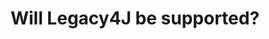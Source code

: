 ---
layout: faq
title: "Will Legacy4J be supported?"
image: /assets/faq/legacy4j.png
permalink: /faq/legacy4j
type: faq
preview-text: | 
  Legacy4J is currently incompatible with LEM and breaks multiple UI elements on LEM.
main-text: | 
  Legacy4J is currently incompatible with LEM and breaks multiple UI elements on LEM.

  ### If you are using Re-Console, make sure you are using version 0.5.3 or above. Previous versions have an issue that could result in a cheating ban.

  We are currently talking with the Legacy4J developers about this issue, and a solution is planned but it will take a significant amount of time to implement as a large amount of LEM's UIs will need to be remade to make this possible.

  **Do not harass the Legacy4J or LEM team about this issue, both of them are very aware of it.**

  Currently known issues with using Legacy4J on LEM:

  - Chat box covering the host menu

  - UI elements in weird positions

  - UI elements failing to render

  - UI elements at incorrect scales

  - Incompatibility with LEM Client Helper

  To anyone curious as to why this happens, its because LEM's UI system was built around the expectation of the vanilla locations of UI elements. Legacy4J moves *all* of these UI elements in some way, causing the UI to look very broken.
markdown: true
---